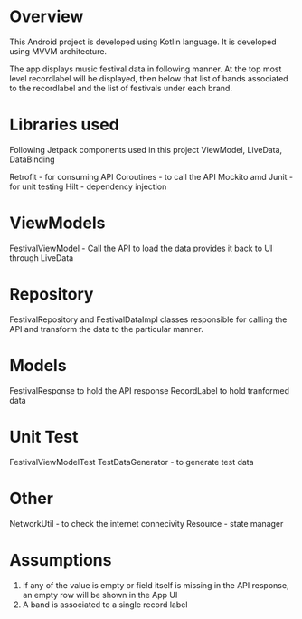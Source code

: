 # Overview

This Android project is developed using Kotlin language. It is developed using MVVM architecture. 

The app displays music festival data in following manner. At the top most level recordlabel will be displayed, then below that list of bands associated to the recordlabel and the list of festivals under each brand.

      
 # Libraries used
 
 Following Jetpack components used in this project ViewModel, LiveData, DataBinding
 
 Retrofit - for consuming API
 Coroutines - to call the API 
 Mockito amd Junit - for unit testing
 Hilt - dependency injection
 
 # ViewModels
 
 FestivalViewModel - Call the API to load the data provides it back to UI through LiveData
 
 # Repository
 
 FestivalRepository and FestivalDataImpl classes responsible for calling the API and transform the data to the particular manner.
 
 # Models
 
 FestivalResponse to hold the API response
 RecordLabel to hold tranformed data
 
 # Unit Test
 
 FestivalViewModelTest 
 TestDataGenerator - to generate test data
 
 # Other
 
 NetworkUtil - to check the internet connecivity
 Resource - state manager
 
 # Assumptions
 
 1. If any of the value is empty or field itself is missing in the API response, an empty row will be shown in the App UI
 2. A band is associated to a single record label
 
